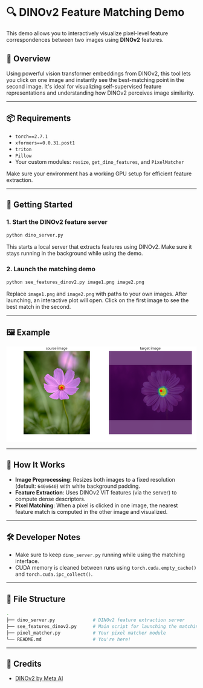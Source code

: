 # 🔍 DINOv2 Feature Matching Demo

This demo allows you to interactively visualize pixel-level feature correspondences between two images using **DINOv2** features.

## 🧠 Overview

Using powerful vision transformer embeddings from DINOv2, this tool lets you click on one image and instantly see the best-matching point in the second image. It's ideal for visualizing self-supervised feature representations and understanding how DINOv2 perceives image similarity.

---

## 📦 Requirements

- `torch==2.7.1`
- `xformers==0.0.31.post1`
- `triton`
- `Pillow`
- Your custom modules: `resize`, `get_dino_features`, and `PixelMatcher`

Make sure your environment has a working GPU setup for efficient feature extraction.

---

## 🚀 Getting Started

### 1. Start the DINOv2 feature server

```bash
python dino_server.py
```

This starts a local server that extracts features using DINOv2. Make sure it stays running in the background while using the demo.

### 2. Launch the matching demo

```bash
python see_features_dinov2.py image1.png image2.png
```

Replace `image1.png` and `image2.png` with paths to your own images. After launching, an interactive plot will open. Click on the first image to see the best match in the second.

---

## 🖼️ Example

<p align="center">
  <img src="docs/demo_screenshot.png" width="600" alt="DINOv2 Pixel Matching Demo Screenshot">
</p>

---

## 🧩 How It Works

- **Image Preprocessing**: Resizes both images to a fixed resolution (default: `640x640`) with white background padding.
- **Feature Extraction**: Uses DINOv2 ViT features (via the server) to compute dense descriptors.
- **Pixel Matching**: When a pixel is clicked in one image, the nearest feature match is computed in the other image and visualized.

---

## 🛠 Developer Notes

- Make sure to keep `dino_server.py` running while using the matching interface.
- CUDA memory is cleaned between runs using `torch.cuda.empty_cache()` and `torch.cuda.ipc_collect()`.

---

## 📁 File Structure

```bash
.
├── dino_server.py              # DINOv2 feature extraction server
├── see_features_dinov2.py      # Main script for launching the matching UI
├── pixel_matcher.py            # Your pixel matcher module
└── README.md                   # You're here!
```

---

## 🧠 Credits

- [DINOv2 by Meta AI](https://github.com/facebookresearch/dinov2)
